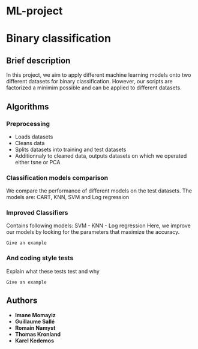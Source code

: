 # ML-project
# Binary classification

## Brief description

In this project, we aim to apply different machine learning models onto two different datasets for binary classification. However, our scripts 
are factorized a minimim possible and can be applied to different datasets.

## Algorithms

### Preprocessing

* Loads datasets
* Cleans data
* Splits datasets into training and test datasets
* Additionnaly to cleaned data, outputs datasets on which we operated either tsne or PCA


### Classification models comparison


We compare the performance of different models on the test datasets.
The models are: CART, KNN, SVM and Log regression


### Improved Classifiers

Contains following models:
SVM - KNN - Log regression 
Here, we improve our models by looking for the parameters that maximize the accuracy. 
```
Give an example
```

### And coding style tests

Explain what these tests test and why

```
Give an example
```





## Authors

* **Imane Momayiz** 
* **Guillaume Sallé**
* **Romain Namyst**
* **Thomas Kronland**
* **Karel Kedemos**






